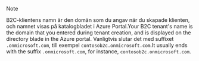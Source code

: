 > [!NOTE]
> <span data-ttu-id="22456-101">B2C-klientens namn är den domän som du angav när du skapade klienten, och namnet visas på katalogbladet i Azure Portal.</span><span class="sxs-lookup"><span data-stu-id="22456-101">Your B2C tenant's name is the domain that you entered during tenant creation, and is displayed on the directory blade in the Azure portal.</span></span>  <span data-ttu-id="22456-102">Vanligtvis slutar det med suffixet `.onmicrosoft.com`, till exempel `contosob2c.onmicrosoft.com`.</span><span class="sxs-lookup"><span data-stu-id="22456-102">It usually ends with the suffix `.onmicrosoft.com`, for instance, `contosob2c.onmicrosoft.com`.</span></span>
> 
> 

